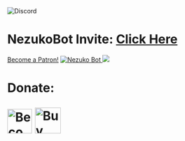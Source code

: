 
<img alt="Discord" src="https://img.shields.io/discord/624217127540359188?label=DISCORD&style=for-the-badge">
<h1>NezukoBot
Invite: <a href="https://discordapp.com/api/oauth2/authorize?client_id=623481583411658753&permissions=2147478775&redirect_uri=https%3A%2F%2Fdiscord.gg%2Fsz4qDtu&response_type=code&scope=bot%20guilds.join">Click Here</a></h1>

<a href="https://www.patreon.com/bePatron?u=25041687" data-patreon-widget-type="become-patron-button">Become a Patron!</a><script async src="https://c6.patreon.com/becomePatronButton.bundle.js"></script>
<a href="https://top.gg/bot/623481583411658753">
    <img src="https://top.gg/api/widget/623481583411658753.svg" alt="Nezuko Bot" />
</a><img src="https://botsfordiscord.com/api/bot/623481583411658753/widget?theme=dark&height=140&width=380">
<h1>Donate:

<a href='https://patreon.com/nezukobot' target='_blank'><img height='56' style='border:0px;height:56px;' src='https://img.shields.io/endpoint.svg?url=https%3A%2F%2Fshieldsio-patreon.vercel.app%2Fapi%3Fusername%3Dnezukobot%26type%3Dpledges&style=for-the-badge' border='0' alt='Become a Patron' /></a>
<a href='https://ko-fi.com/T6T423C5Y' target='_blank'><img height='59' style='border:0px;height:59px;' src='https://cdn.ko-fi.com/cdn/kofi4.png?v=2' border='0' alt='Buy Me a Coffee at ko-fi.com' /></a></h1> 
